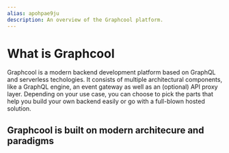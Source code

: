 ```yaml
---
alias: apohpae9ju 
description: An overview of the Graphcool platform.
---
```


# What is Graphcool

Graphcool is a modern backend development platform based on GraphQL and serverless techologies. It consists of multiple architectural components, like a GraphQL engine, an event gateway as well as an (optional) API proxy layer. Depending on your use case, you can choose to pick the parts that help you build your own backend easily or go with a full-blown hosted solution.


## Graphcool is built on modern architecure and paradigms
 
 